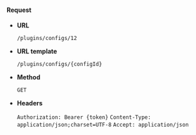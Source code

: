 #### Request

* **URL**

  `/plugins/configs/12`

* **URL template**

  `/plugins/configs/{configId}`

* **Method**

  `GET`

* **Headers**

  `Authorization: Bearer {token}`
  `Content-Type: application/json;charset=UTF-8`
  `Accept: application/json`
